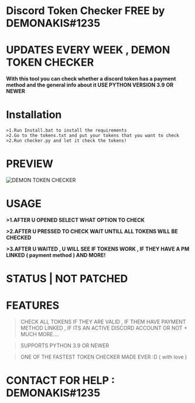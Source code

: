 
# Discord Token Checker FREE by DEMONAKIS#1235

# UPDATES EVERY WEEK , DEMON TOKEN CHECKER

**With this tool you can check whether a discord token has a payment method and the general info about it USE PYTHON VERSION 3.9 OR NEWER**


# Installation 

```
>1.Run Install.bat to install the requirements
>2.Go to the tokens.txt and put your tokens that you want to check
>2.Run checker.py and let it check the tokens!
```

# PREVIEW

![DEMON TOKEN CHECKER](https://user-images.githubusercontent.com/108791307/208959650-4b758b9d-04fd-4403-b139-cbe3f361ea72.png)


# USAGE

**>1.AFTER U OPENED SELECT WHAT OPTION TO CHECK**

**>2.AFTER U PRESSED TO CHECK WAIT UNTILL ALL TOKENS WILL BE CHECKED**

**>3.AFTER U WAITED , U WILL SEE IF TOKENS WORK , IF THEY HAVE A PM LINKED ( payment method ) AND MORE!**

# STATUS | NOT PATCHED

# FEATURES

>CHECK ALL TOKENS IF THEY ARE VALID , IF THEM HAVE PAYMENT METHOD LINKED , IF ITS AN ACTIVE DISCORD ACCOUNT OR NOT + MUCH MORE....

>SUPPORTS PYTHON 3.9 OR NEWER

>ONE OF THE FASTEST TOKEN CHECKER MADE EVER :D ( with love )

# CONTACT FOR HELP : DEMONAKIS#1235


